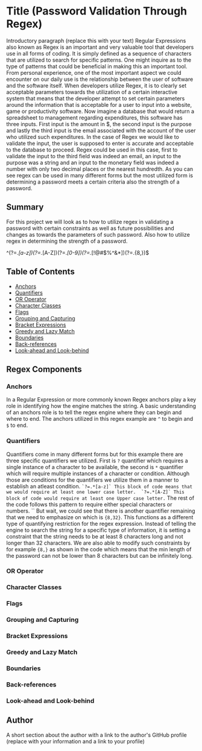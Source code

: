 # Title (Password Validation Through Regex)

Introductory paragraph (replace this with your text)
Regular Expressions also known as Regex is an important and very valuable tool that developers use in all forms of coding. It is simply defined as a sequence of characters that are utilized to search for specific patterns. One might inquire as to the type of patterns that could be beneficial in making this an important tool. From personal experience, one of the most important aspect we could encounter on our daily use is the relationship between the user of software and the software itself. When developers utilize Regex, it is to clearly set acceptable parameters towards the utilization of a certain interactive system that means that the developer attempt to set certain parameters around the information that is acceptable for a user to input into a website, game or productivity software. Now imagine a database that would return a spreadsheet to management regarding expenditures, this software has three inputs. First input is the amount in $, the second input is the purpose and lastly the third input is the email associated with the account of the user who utilized such expenditures. In the case of Regex we would like to validate the input, the user is supposed to enter is accurate and acceptable to the database to proceed. Regex could be used in this case, first to validate the input to the third field was indeed an email, an input to the purpose was a string and an input to the monetary field was indeed a number with only two decimal places or the nearest hundredth. As you can see regex can be used in many different forms but the most utilized form is determining a password meets a certain criteria also the strength of a password.

## Summary

For this project we will look as to how to utilize regex in validating a password with certain constraints as well as future possibilities and changes as towards the parameters of such password. Also how to utilize regex in determining the strength of a password.

^(?=.*[a-z])(?=.*[A-Z])(?=.*[0-9])(?=.*[!@#\$%\^&\*])(?=.{8,})$

## Table of Contents

- [Anchors](#anchors)
- [Quantifiers](#quantifiers)
- [OR Operator](#or-operator)
- [Character Classes](#character-classes)
- [Flags](#flags)
- [Grouping and Capturing](#grouping-and-capturing)
- [Bracket Expressions](#bracket-expressions)
- [Greedy and Lazy Match](#greedy-and-lazy-match)
- [Boundaries](#boundaries)
- [Back-references](#back-references)
- [Look-ahead and Look-behind](#look-ahead-and-look-behind)

## Regex Components

### Anchors

In a Regular Expression or more commonly known Regex anchors play a key role in identifying how the engine matches the string. A basic understanding of an anchors role is to tell the regex engine where they can begin and where to end. The anchors utilized in this regex example are `^` to begin and `$` to end.

### Quantifiers

Quantifiers come in many different forms but for this example there are three specific quantifiers we utilized. First is `?` quantifier which requires a single instance of a character to be available, the second is `*` quantifier which will require multiple instances of a character or condition. Although those are conditions for the quantifiers we utilize them in a manner to establish an atleast condition.
``
`?=.*[a-z]` This block of code means that we would require at least one lower case letter. 
`?=.*[A-Z]` This block of code would require at least one Upper case letter.
``
The rest of the code follows this pattern to require either special characters or numbers.
``
But wait, we could see that there is another quantifier remaining that we need to emphasize on which is `{8,32}`. This functions as a different type of quantifying restriction for the regex expression. Instead of telling the engine to search the string for a specific type of information, it is setting a constraint that the string needs to be at least 8 characters long and not longer than 32 characters. We are also able to modify such constraints by for example `{8,}` as shown in the code which means that the min length of the password can not be lower than 8 characters but can be infinitely long.

### OR Operator

### Character Classes

### Flags

### Grouping and Capturing

### Bracket Expressions

### Greedy and Lazy Match

### Boundaries

### Back-references

### Look-ahead and Look-behind

## Author

A short section about the author with a link to the author's GitHub profile (replace with your information and a link to your profile)
